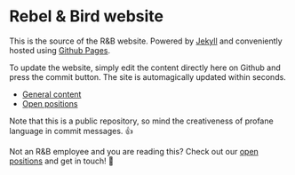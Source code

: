 Rebel & Bird website
======================

This is the source of the R&B website. Powered by [Jekyll](jekyllrb.com) and conveniently hosted using [Github Pages](https://pages.github.com/).

To update the website, simply edit the content directly here on Github and press the commit button. The site is automagically updated within seconds.

* [General content](https://github.com/rebelandbird/rebelandbird.github.io/edit/master/_data/content.yml)
* [Open positions](https://github.com/rebelandbird/rebelandbird.github.io/edit/master/_data/positions.yml)

Note that this is a public repository, so mind the creativeness of profane language in commit messages. :thumbsup:

Not an R&B employee and you are reading this? Check out our [open positions](http://www.rebelandbird.com/#positions) and get in touch! :rainbow:
